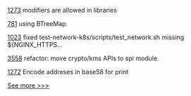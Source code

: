 
[1273](https://github.com/hyperledger/solang/pull/1273) modifiers are allowed in libraries

[781](https://github.com/hyperledger/aries-rfcs/pull/781) using BTreeMap

[1023](https://github.com/hyperledger/fabric-samples/pull/1023) fixed test-network-k8s/scripts/test_network.sh missing  ${NGINX_HTTPS…

[3558](https://github.com/hyperledger/aries-framework-go/pull/3558) refactor: move crypto/kms APIs to spi module.

[1272](https://github.com/hyperledger/solang/pull/1272) Encode addreses in base58 for print


[See more >>>](https://start-here.hyperledger.org/pull-requests)
